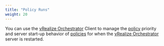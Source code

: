 ```yaml
---
title: "Policy Runs"
weight: 20
---
```


You can use the [vRealize Orchestrator](https://www.vmware.com/products/vrealize-orchestrator.html) Client to manage the [policy](/Library/Policies/) priority and server start-up behavior of [policies](/Library/Policies/) for when the [vRealize Orchestrator](https://www.vmware.com/products/vrealize-orchestrator.html) server is restarted.

